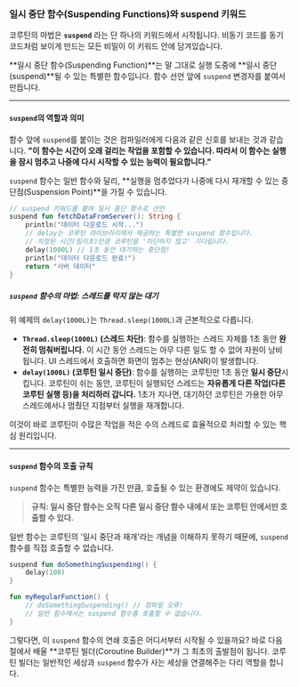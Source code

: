 ### 일시 중단 함수(Suspending Functions)와 suspend 키워드

코루틴의 마법은 **`suspend`** 라는 단 하나의 키워드에서 시작됩니다. 비동기 코드를 동기 코드처럼 보이게 만드는 모든 비밀이 이 키워드 안에 담겨있습니다.

\*\*일시 중단 함수(Suspending Function)\*\*는 말 그대로 실행 도중에 \*\*일시 중단(suspend)\*\*될 수 있는 특별한 함수입니다. 함수 선언 앞에 `suspend` 변경자를 붙여서 만듭니다.

-----

#### `suspend`의 역할과 의미

함수 앞에 `suspend`를 붙이는 것은 컴파일러에게 다음과 같은 신호를 보내는 것과 같습니다.
**"이 함수는 시간이 오래 걸리는 작업을 포함할 수 있습니다. 따라서 이 함수는 실행을 잠시 멈추고 나중에 다시 시작할 수 있는 능력이 필요합니다."**

`suspend` 함수는 일반 함수와 달리, \*\*실행을 멈추었다가 나중에 다시 재개할 수 있는 중단점(Suspension Point)\*\*을 가질 수 있습니다.

```kotlin
// suspend 키워드를 붙여 일시 중단 함수로 선언
suspend fun fetchDataFromServer(): String {
    println("데이터 다운로드 시작...")
    // delay는 코루틴 라이브러리에서 제공하는 특별한 suspend 함수입니다.
    // 지정된 시간(밀리초)만큼 코루틴을 '차단하지 않고' 기다립니다.
    delay(1000L) // 1초 동안 대기하는 중단점!
    println("데이터 다운로드 완료!")
    return "서버 데이터"
}
```

##### `suspend` 함수의 마법: 스레드를 막지 않는 대기

위 예제의 `delay(1000L)`는 `Thread.sleep(1000L)`과 근본적으로 다릅니다.

  * **`Thread.sleep(1000L)` (스레드 차단)**: 함수를 실행하는 스레드 자체를 1초 동안 **완전히 멈춰버립니다.** 이 시간 동안 스레드는 아무 다른 일도 할 수 없어 자원이 낭비됩니다. UI 스레드에서 호출하면 화면이 멈추는 현상(ANR)이 발생합니다.
  * **`delay(1000L)` (코루틴 일시 중단)**: 함수를 실행하는 코루틴만 1초 동안 **일시 중단**시킵니다. 코루틴이 쉬는 동안, 코루틴이 실행되던 스레드는 **자유롭게 다른 작업(다른 코루틴 실행 등)을 처리하러 갑니다.** 1초가 지나면, 대기하던 코루틴은 가용한 아무 스레드에서나 멈췄던 지점부터 실행을 재개합니다.

이것이 바로 코루틴이 수많은 작업을 적은 수의 스레드로 효율적으로 처리할 수 있는 핵심 원리입니다.

-----

#### `suspend` 함수의 호출 규칙

`suspend` 함수는 특별한 능력을 가진 만큼, 호출될 수 있는 환경에도 제약이 있습니다.

> **규칙: 일시 중단 함수는 오직 다른 일시 중단 함수 내에서 또는 코루틴 안에서만 호출할 수 있다.**

일반 함수는 코루틴의 '일시 중단과 재개'라는 개념을 이해하지 못하기 때문에, `suspend` 함수를 직접 호출할 수 없습니다.

```kotlin
suspend fun doSomethingSuspending() {
    delay(100)
}

fun myRegularFunction() {
    // doSomethingSuspending() // 컴파일 오류!
    // 일반 함수에서는 suspend 함수를 호출할 수 없습니다.
}
```

그렇다면, 이 `suspend` 함수의 연쇄 호출은 어디서부터 시작될 수 있을까요? 바로 다음 절에서 배울 \*\*코루틴 빌더(Coroutine Builder)\*\*가 그 최초의 출발점이 됩니다. 코루틴 빌더는 일반적인 세상과 `suspend` 함수가 사는 세상을 연결해주는 다리 역할을 합니다.
